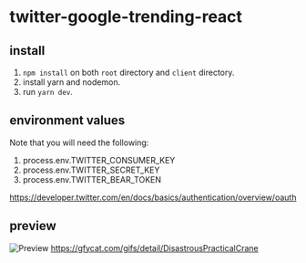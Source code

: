# twitter-google-trending-react

## install

1. `npm install` on both `root` directory and `client` directory.
2. install yarn and nodemon.
3. run `yarn dev`.

## environment values
Note that you will need the following:
1. process.env.TWITTER_CONSUMER_KEY
2. process.env.TWITTER_SECRET_KEY
3. process.env.TWITTER_BEAR_TOKEN

https://developer.twitter.com/en/docs/basics/authentication/overview/oauth

## preview
![Preview](https://thumbs.gfycat.com/DisastrousPracticalCrane-size_restricted.gif)
https://gfycat.com/gifs/detail/DisastrousPracticalCrane
